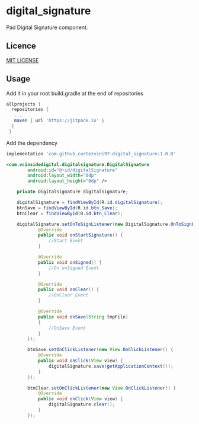 # digital_signature

Pad Digital Signature component.

## Licence

[MIT LICENSE](https://github.com/cortezvini97/digital_signature/blob/master/LICENSE)

## Usage

Add it in your root build.gradle at the end of repositories

```gradle
allprojects {
  repositories {
   ...
   maven { url 'https://jitpack.io' }
  }
 }
````

Add the dependency

```gradle
implementation 'com.github.cortezvini97:digital_signature:1.0.0'
````

```xml
<com.vcinsidedigital.digitalsignature.DigitalSignature
        android:id="@+id/digitalSignature"
        android:layout_width="0dp"
        android:layout_height="0dp" />
````

```java
    private DigitalSignature digitalSignature;
```

```java
    digitalSignature = findViewById(R.id.digitalSignature);
    btnSave = findViewById(R.id.btn_Save);
    btnClear = findViewById(R.id.btn_Clear);

    digitalSignature.setOnToSignListener(new DigitalSignature.OnToSignListener() {
            @Override
            public void onStartSignature() {
                //Start Event
            }

            @Override
            public void onSigned() {
                //On onSigned Event 
            }

            @Override
            public void onClear() {
                //OnClear Event
            }

            @Override
            public void onSave(String tmpFile)
            {
                //OnSave Event
            }
        });

        btnSave.setOnClickListener(new View.OnClickListener() {
            @Override
            public void onClick(View view) {
                digitalSignature.save(getApplicationContext());
            }
        });

        btnClear.setOnClickListener(new View.OnClickListener() {
            @Override
            public void onClick(View view) {
                digitalSignature.clear();
            }
        });

```

